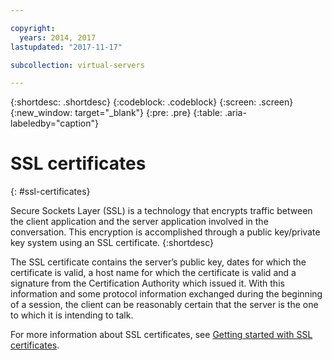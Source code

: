 ```yaml
---

copyright:
  years: 2014, 2017
lastupdated: "2017-11-17"

subcollection: virtual-servers

---
```


{:shortdesc: .shortdesc}
{:codeblock: .codeblock}
{:screen: .screen}
{:new_window: target="_blank"}
{:pre: .pre}
{:table: .aria-labeledby="caption"}

# SSL certificates
{: #ssl-certificates}

Secure Sockets Layer (SSL) is a technology that encrypts traffic between the client application and the server application involved in the conversation. This encryption is accomplished through a public key/private key system using an SSL certificate.
{:shortdesc}

The SSL certificate contains the server’s public key, dates for which the certificate is valid, a host name for which the certificate is valid and a signature from the Certification Authority which issued it. With this information and some protocol information exchanged during the beginning of a session, the client can be reasonably certain that the server is the one to which it is intending to talk.

For more information about SSL certificates, see [Getting started with SSL certificates](/docs/infrastructure/ssl-certificates?topic=ssl-certificates-getting-started-tutorial).
